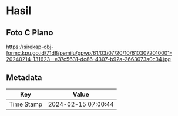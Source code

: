 # Hasil

## Foto C Plano

https://sirekap-obj-formc.kpu.go.id/71d8/pemilu/ppwp/61/03/07/20/10/6103072010001-20240214-131623--e37c5631-dc86-4307-b92a-2663073a0c34.jpg


## Metadata

| Key        | Value               |
| ---------- | ------------------- |
| Time Stamp | 2024-02-15 07:00:44 |



